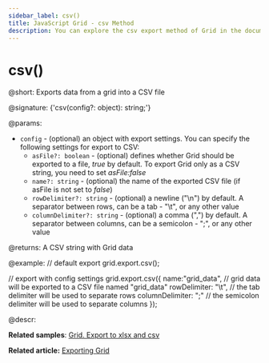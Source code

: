 ```yaml
---
sidebar_label: csv()
title: JavaScript Grid - csv Method
description: You can explore the csv export method of Grid in the documentation of the DHTMLX JavaScript UI library. Browse developer guides and API reference, try out code examples and live demos, and download a free 30-day evaluation version of DHTMLX Suite.
---
```


# csv()

@short: Exports data from a grid into a CSV file

@signature: {'csv(config?: object): string;'}

@params:
- `config` - (optional) an object with export settings. You can specify the following settings for export to CSV:
	- `asFile?: boolean` - (optional) defines whether Grid should be exported to a file, *true* by default. To export Grid only as a CSV string, you need to set *asFile:false*
	- `name?: string` - (optional) the name of the exported CSV file (if asFile is not set to *false*)
	- `rowDelimiter?: string` - (optional) a newline ("\n") by default. A separator between rows, can be a tab - "\t", or any other value
	- `columnDelimiter?: string` - (optional) a comma (",") by default. A separator between columns, can be a semicolon - ";", or any other value

@returns:
A CSV string with Grid data

@example:
// default export
grid.export.csv();

// export with config settings
grid.export.csv({
    name:"grid_data", // grid data will be exported to a CSV file named "grid_data"
    rowDelimiter: "\t", // the tab delimiter will be used to separate rows
    columnDelimiter: ";" // the semicolon delimiter will be used to separate columns
});


@descr:

**Related samples**: [Grid. Export to xlsx and csv](https://snippet.dhtmlx.com/58oqij47)

**Related article:** [Exporting Grid](grid/usage.md#exporting-grid)